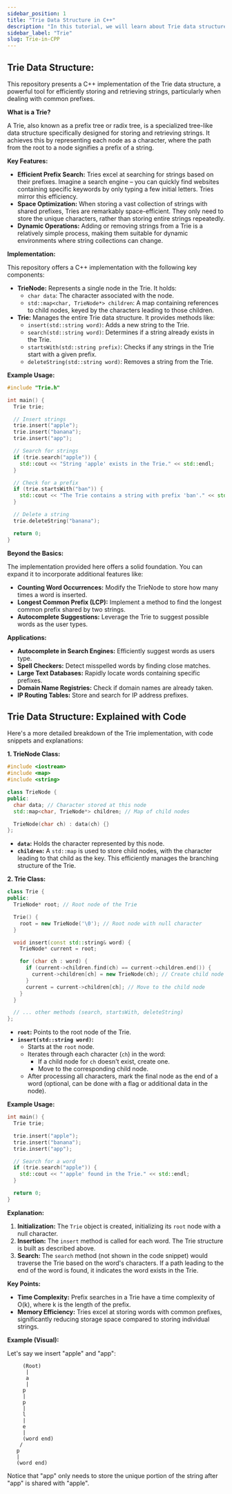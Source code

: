 ```yaml
---
sidebar_position: 1
title: "Trie Data Structure in C++"
description: "In this tutorial, we will learn about Trie data structure."
sidebar_label: "Trie"
slug: Trie-in-CPP
---
```


## Trie Data Structure:

This repository presents a C++ implementation of the Trie data structure, a powerful tool for efficiently storing and retrieving strings, particularly when dealing with common prefixes.

**What is a Trie?**

A Trie, also known as a prefix tree or radix tree, is a specialized tree-like data structure specifically designed for storing and retrieving strings. It achieves this by representing each node as a character, where the path from the root to a node signifies a prefix of a string.

**Key Features:**

* **Efficient Prefix Search:**  Tries excel at searching for strings based on their prefixes. Imagine a search engine – you can quickly find websites containing specific keywords by only typing a few initial letters. Tries mirror this efficiency.
* **Space Optimization:**  When storing a vast collection of strings with shared prefixes, Tries are remarkably space-efficient. They only need to store the unique characters, rather than storing entire strings repeatedly.
* **Dynamic Operations:**  Adding or removing strings from a Trie is a relatively simple process, making them suitable for dynamic environments where string collections can change.

**Implementation:**

This repository offers a C++ implementation with the following key components:

* **TrieNode:**  Represents a single node in the Trie. It holds:
    * `char data`: The character associated with the node.
    * `std::map<char, TrieNode*> children`: A map containing references to child nodes, keyed by the characters leading to those children.
* **Trie:**  Manages the entire Trie data structure. It provides methods like:
    * `insert(std::string word)`: Adds a new string to the Trie.
    * `search(std::string word)`: Determines if a string already exists in the Trie.
    * `startsWith(std::string prefix)`: Checks if any strings in the Trie start with a given prefix.
    * `deleteString(std::string word)`: Removes a string from the Trie.

**Example Usage:**

```cpp
#include "Trie.h"

int main() {
  Trie trie;

  // Insert strings
  trie.insert("apple");
  trie.insert("banana");
  trie.insert("app");

  // Search for strings
  if (trie.search("apple")) {
    std::cout << "String 'apple' exists in the Trie." << std::endl;
  }

  // Check for a prefix
  if (trie.startsWith("ban")) {
    std::cout << "The Trie contains a string with prefix 'ban'." << std::endl;
  }

  // Delete a string
  trie.deleteString("banana");

  return 0;
}
```

**Beyond the Basics:**

The implementation provided here offers a solid foundation.  You can expand it to incorporate additional features like:

* **Counting Word Occurrences:** Modify the TrieNode to store how many times a word is inserted.
* **Longest Common Prefix (LCP):** Implement a method to find the longest common prefix shared by two strings.
* **Autocomplete Suggestions:** Leverage the Trie to suggest possible words as the user types.

**Applications:**

* **Autocomplete in Search Engines:** Efficiently suggest words as users type.
* **Spell Checkers:** Detect misspelled words by finding close matches.
* **Large Text Databases:** Rapidly locate words containing specific prefixes.
* **Domain Name Registries:** Check if domain names are already taken.
* **IP Routing Tables:** Store and search for IP address prefixes.



## Trie Data Structure: Explained with Code

Here's a more detailed breakdown of the Trie implementation, with code snippets and explanations:

**1. TrieNode Class:**

```cpp
#include <iostream>
#include <map>
#include <string>

class TrieNode {
public:
  char data; // Character stored at this node
  std::map<char, TrieNode*> children; // Map of child nodes

  TrieNode(char ch) : data(ch) {} 
};
```

* **`data`:**  Holds the character represented by this node.
* **`children`:** A `std::map` is used to store child nodes, with the character leading to that child as the key. This efficiently manages the branching structure of the Trie. 

**2. Trie Class:**

```cpp
class Trie {
public:
  TrieNode* root; // Root node of the Trie

  Trie() {
    root = new TrieNode('\0'); // Root node with null character
  }

  void insert(const std::string& word) {
    TrieNode* current = root;

    for (char ch : word) {
      if (current->children.find(ch) == current->children.end()) {
        current->children[ch] = new TrieNode(ch); // Create child node if not found
      }
      current = current->children[ch]; // Move to the child node
    }
  }

  // ... other methods (search, startsWith, deleteString) 
};
```

* **`root`:** Points to the root node of the Trie.
* **`insert(std::string word)`:**
    * Starts at the `root` node.
    * Iterates through each character (`ch`) in the word:
        * If a child node for `ch` doesn't exist, create one.
        * Move to the corresponding child node.
    * After processing all characters, mark the final node as the end of a word (optional, can be done with a flag or additional data in the node).

**Example Usage:**

```cpp
int main() {
  Trie trie;

  trie.insert("apple");
  trie.insert("banana");
  trie.insert("app");

  // Search for a word
  if (trie.search("apple")) {
    std::cout << "'apple' found in the Trie." << std::endl;
  } 

  return 0;
}
```

**Explanation:**

1. **Initialization:** The `Trie` object is created, initializing its `root` node with a null character.
2. **Insertion:** The `insert` method is called for each word.  The Trie structure is built as described above.
3. **Search:** The `search` method (not shown in the code snippet) would traverse the Trie based on the word's characters. If a path leading to the end of the word is found, it indicates the word exists in the Trie.

**Key Points:**

* **Time Complexity:**  Prefix searches in a Trie have a time complexity of O(k), where k is the length of the prefix.
* **Memory Efficiency:**  Tries excel at storing words with common prefixes, significantly reducing storage space compared to storing individual strings.

**Example (Visual):**

Let's say we insert "apple" and "app":

```
     (Root)
      | 
      a 
      |
     p
     |
     p 
     |
     l
     |
     e 
     | 
     (word end)
    /
   p 
   |
   (word end)
```

Notice that "app" only needs to store the unique portion of the string after "app" is shared with "apple". 
